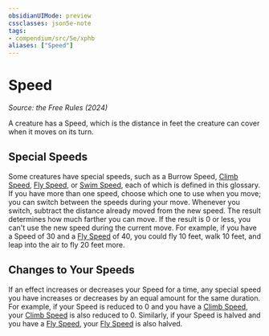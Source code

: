 ```yaml
---
obsidianUIMode: preview
cssclasses: json5e-note
tags:
- compendium/src/5e/xphb
aliases: ["Speed"]
---
```

# Speed
*Source: the Free Rules (2024)* 

A creature has a Speed, which is the distance in feet the creature can cover when it moves on its turn.

## Special Speeds

Some creatures have special speeds, such as a Burrow Speed, [Climb Speed](rules/variant-rules/climb-speed-xphb.md), [Fly Speed](rules/variant-rules/fly-speed-xphb.md), or [Swim Speed](rules/variant-rules/swim-speed-xphb.md), each of which is defined in this glossary. If you have more than one speed, choose which one to use when you move; you can switch between the speeds during your move. Whenever you switch, subtract the distance already moved from the new speed. The result determines how much farther you can move. If the result is 0 or less, you can't use the new speed during the current move. For example, if you have a Speed of 30 and a [Fly Speed](rules/variant-rules/fly-speed-xphb.md) of 40, you could fly 10 feet, walk 10 feet, and leap into the air to fly 20 feet more.

## Changes to Your Speeds

If an effect increases or decreases your Speed for a time, any special speed you have increases or decreases by an equal amount for the same duration. For example, if your Speed is reduced to 0 and you have a [Climb Speed](rules/variant-rules/climb-speed-xphb.md), your [Climb Speed](rules/variant-rules/climb-speed-xphb.md) is also reduced to 0. Similarly, if your Speed is halved and you have a [Fly Speed](rules/variant-rules/fly-speed-xphb.md), your [Fly Speed](rules/variant-rules/fly-speed-xphb.md) is also halved.
